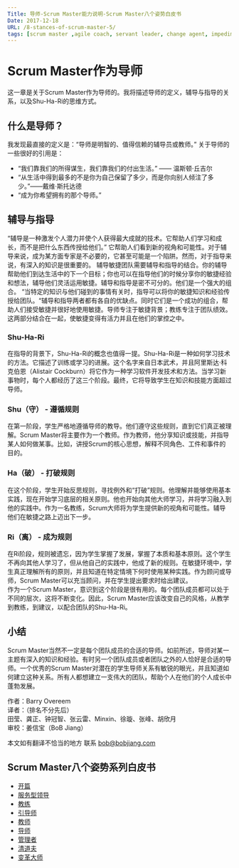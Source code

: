 ```yaml
---
Title: 导师-Scrum Master能力说明-Scrum Master八个姿势白皮书
Date: 2017-12-18
URL: /8-stances-of-scrum-master-5/
tags: [scrum master ,agile coach, servant leader, change agent, impediment remover]
---
```


# Scrum Master作为导师

这一章是关于Scrum Master作为导师的。我将描述导师的定义，辅导与指导的关系，以及Shu-Ha-Ri的思维方式。

## 什么是导师？

我发现最直接的定义是：“导师是明智的、值得信赖的辅导员或教师。”
关于导师的一些很好的引用是：

- “我们靠我们的所得谋生，我们靠我们的付出生活。” —— 温斯顿·丘吉尔
- “从生活中得到最多的不是你为自己保留了多少，而是你向别人倾注了多少。”——戴维·斯托达德
- “成为你希望拥有的那个导师。”

## 辅导与指导

“辅导是一种激发个人潜力并使个人获得最大成就的技术。它帮助人们学习和成长，而不是把什么东西传授给他们。” 它帮助人们看到新的视角和可能性。对于辅导来说，成为某方面专家是不必要的，它甚至可能是一个陷阱。然而，对于指导来说，有深入的知识是很重要的。
辅导敏捷团队需要辅导和指导的结合。你的辅导帮助他们到达生活中的下一个目标；你也可以在指导他们的时候分享你的敏捷经验和想法，辅导他们灵活运用敏捷。辅导和指导是密不可分的。他们是一个强大的组合。
“当特定的知识与他们碰到的事情有关时，指导可以将你的敏捷知识和经验传授给团队。“辅导和指导两者都有各自的优缺点。同时它们是一个成功的组合，帮助人们接受敏捷并很好地使用敏捷。导师专注于敏捷背景；教练专注于团队绩效。这两部分结合在一起，使敏捷变得有活力并且在他们的掌控之中。

### Shu-Ha-Ri

在指导的背景下，Shu-Ha-Ri的概念也值得一提。Shu-Ha-Ri是一种如何学习技术的方法。它描述了训练或学习的进展。这个名字来自日本武术，并且阿里斯达·科克伯恩（Alistair Cockburn）将它作为一种学习软件开发技术和方法。当学习新事物时，每个人都经历了这三个阶段。最终，它将导致学生在知识和技能方面超过导师。

### Shu（守） - 遵循规则

在第一阶段，学生严格地遵循导师的教导。他们遵守这些规则，直到它们真正被理解。Scrum Master将主要作为一个教师。作为教师，他分享知识或技能，并指导某人如何做某事。比如，讲授Scrum的核心思想，解释不同角色、工件和事件的目的。

### Ha（破） - 打破规则

在这个阶段，学生开始反思规则，寻找例外和“打破”规则。他理解并能够使用基本实践，现在开始学习底层的相关原则。他也开始向其他大师学习，并将学习融入到他的实践中。作为一名教练，Scrum大师将为学生提供新的视角和可能性。辅导他们在敏捷之路上迈出下一步。

### Ri（离） - 成为规则

在Ri阶段，规则被遗忘，因为学生掌握了发展，掌握了本质和基本原则。这个学生不再向其他人学习了，但从他自己的实践中，他成了新的规则。在敏捷环境中，学生真正理解所有的原则，并且知道在特定情境下何时使用某种实践。作为顾问或导师，Scrum Master可以充当顾问，并在学生提出要求时给出建议。  
作为一个Scrum Master，意识到这个阶段是很有用的。每个团队成员都可以处于不同的层次，这将不断变化。因此，Scrum Master应该改变自己的风格，从教学到教练，到建议，以配合团队的Shu-Ha-Ri。

## 小结

Scrum Master当然不一定是每个团队成员的合适的导师。如前所述，导师对某一主题有深入的知识和经验。有时另一个团队成员或者团队之外的人恰好是合适的导师。一个优秀的Scrum Master对潜在的学生导师关系有敏锐的眼光，并且知道如何建立这种关系。所有人都想建立一支伟大的团队，帮助个人在他们的个人成长中蓬勃发展。

作者：Barry Overeem  
译者：（排名不分先后）      
田莹、龚正、钟冠智、张云雷、Minxin、徐璇、张峰、胡欣月  
审校：姜信宝（BoB Jiang）  

本文如有翻译不恰当的地方
联系 bob@bobjiang.com   

## Scrum Master八个姿势系列白皮书

- [开篇](/8-stances-of-scrum-master/)
- [服务型领导](/8-stances-of-scrum-master-1/)
- [教练](/8-stances-of-scrum-master-2/)
- [引导师](/8-stances-of-scrum-master-3/)
- [教师](/8-stances-of-scrum-master-4/)
- [导师](/8-stances-of-scrum-master-5/)
- [管理者](/8-stances-of-scrum-master-6/)
- [清道夫](/8-stances-of-scrum-master-7/)
- [变革大师](/8-stances-of-scrum-master-8/)